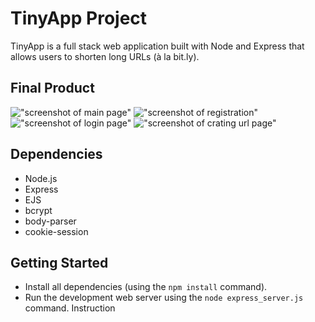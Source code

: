 # TinyApp Project

TinyApp is a full stack web application built with Node and Express that allows users to shorten long URLs (à la bit.ly).

## Final Product

!["screenshot of main page"](https://github.com/dannyjiang111/tinyapp/blob/master/docs/mainpage.png?raw=true)
!["screenshot of registration"](https://github.com/dannyjiang111/tinyapp/blob/master/docs/registration.png?raw=true)
!["screenshot of login page"](https://github.com/dannyjiang111/tinyapp/blob/master/docs/login.png?raw=true)
!["screenshot of crating url page"](https://github.com/dannyjiang111/tinyapp/blob/master/docs/creating%20url.png?raw=true)

## Dependencies

- Node.js
- Express
- EJS
- bcrypt
- body-parser
- cookie-session


## Getting Started

- Install all dependencies (using the `npm install` command).
- Run the development web server using the `node express_server.js` command.
Instruction
